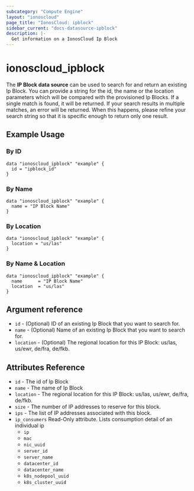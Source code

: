 ```yaml
---
subcategory: "Compute Engine"
layout: "ionoscloud"
page_title: "IonosCloud: ipblock"
sidebar_current: "docs-datasource-ipblock"
description: |-
  Get information on a IonosCloud Ip Block
---
```


# ionoscloud_ipblock

The **IP Block data source** can be used to search for and return an existing Ip Block.
You can provide a string for the id, the name or the location parameters which will be compared with the provisioned Ip Blocks.
If a single match is found, it will be returned. If your search results in multiple matches, an error will be returned.
When this happens, please refine your search string so that it is specific enough to return only one result.

## Example Usage

### By ID
```hcl
data "ionoscloud_ipblock" "example" {
  id = "ipblock_id"
}
``` 

### By Name
```hcl
data "ionoscloud_ipblock" "example" {
  name = "IP Block Name"
}
``` 

### By Location
```hcl
data "ionoscloud_ipblock" "example" {
  location = "us/las"
}
``` 

### By Name & Location
``` 
data "ionoscloud_ipblock" "example" {
  name      = "IP Block Name"
  location  = "us/las"
}
```

## Argument reference

* `id` - (Optional) ID of an existing Ip Block that you want to search for.
* `name` - (Optional) Name of an existing Ip Block that you want to search for.
* `location` - (Optional) The regional location for this IP Block: us/las, us/ewr, de/fra, de/fkb.

## Attributes Reference
* `id` - The id of Ip Block
* `name` - The name of Ip Block
* `location` - The regional location for this IP Block: us/las, us/ewr, de/fra, de/fkb.
* `size` - The number of IP addresses to reserve for this block.
* `ips` - The list of IP addresses associated with this block.
* `ip_consumers` Read-Only attribute. Lists consumption detail of an individual ip
  * `ip`
  * `mac`
  * `nic_uuid`
  * `server_id`
  * `server_name`
  * `datacenter_id`
  * `datacenter_name`
  * `k8s_nodepool_uuid`
  * `k8s_cluster_uuid`
